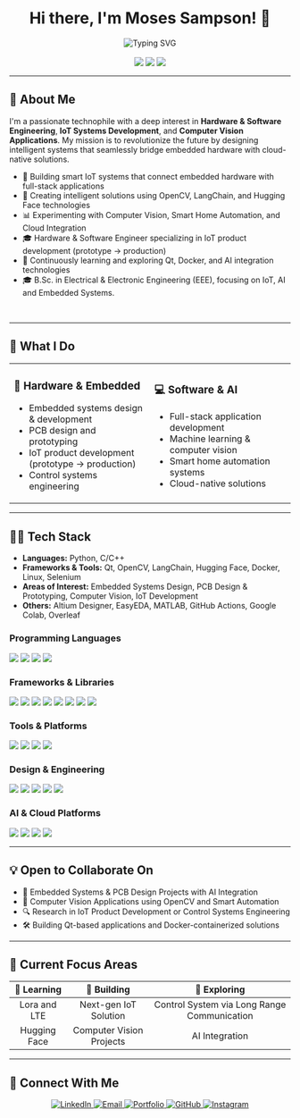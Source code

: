 <h1 align="center">Hi there, I'm Moses Sampson! 👋</h1>

<div align="center">

  <img src="https://readme-typing-svg.herokuapp.com?font=Fira+Code&size=22&duration=3000&pause=1000&color=58A6FF&center=true&vCenter=true&width=500&lines=Embedded+Software+Engineer;IoT+Systems+Developer;AI+%26+Computer+Vision+Enthusiast;Full-Stack+Solution+Architect" alt="Typing SVG" />
</div>


<br>

<div align="center">
  <img src="https://img.shields.io/badge/💡-Innovation%20Driven-brightgreen?style=for-the-badge&labelColor=1a1a1a&color=00d4aa" />
  <img src="https://img.shields.io/badge/🚀-Always%20Learning-blue?style=for-the-badge&labelColor=1a1a1a&color=58a6ff" />
  <img src="https://img.shields.io/badge/🔧-Problem%20Solver-orange?style=for-the-badge&labelColor=1a1a1a&color=ff7b00" />
</div>

---

## 🧠 About Me

I'm a passionate technophile with a deep interest in **Hardware & Software Engineering**, **IoT Systems Development**, and **Computer Vision Applications**. My mission is to revolutionize the future by designing intelligent systems that seamlessly bridge embedded hardware with cloud-native solutions.

* 🤖 Building smart IoT systems that connect embedded hardware with full-stack applications
* 🧠 Creating intelligent solutions using OpenCV, LangChain, and Hugging Face technologies
* 📊 Experimenting with Computer Vision, Smart Home Automation, and Cloud Integration
* 🎓 Hardware & Software Engineer specializing in IoT product development (prototype → production)
* 🧪 Continuously learning and exploring Qt, Docker, and AI integration technologies
* 🎓 B.Sc. in Electrical & Electronic Engineering (EEE), focusing on IoT, AI and Embedded Systems.
<br>


---

## 🚀 What I Do

<table>
<tr>
<td width="50%">

### 🔧 **Hardware & Embedded**
- Embedded systems design & development
- PCB design and prototyping
- IoT product development (prototype → production)
- Control systems engineering

</td>
<td width="50%">

### 💻 **Software & AI**
- Full-stack application development
- Machine learning & computer vision
- Smart home automation systems
- Cloud-native solutions

</td>
</tr>
</table>

---

## 👨‍💻 Tech Stack

* **Languages:** Python, C/C++
* **Frameworks & Tools:** Qt, OpenCV, LangChain, Hugging Face, Docker, Linux, Selenium
* **Areas of Interest:** Embedded Systems Design, PCB Design & Prototyping, Computer Vision, IoT Development
* **Others:** Altium Designer, EasyEDA, MATLAB, GitHub Actions, Google Colab, Overleaf

### **Programming Languages**
<div align="left">
  <img src="https://img.shields.io/badge/Python-3776AB?style=for-the-badge&logo=python&logoColor=white&border_radius=10" />
  <img src="https://img.shields.io/badge/C-00599C?style=for-the-badge&logo=c&logoColor=white" />
  <img src="https://img.shields.io/badge/C++-00599C?style=for-the-badge&logo=cplusplus&logoColor=white" />
<img src="https://img.shields.io/badge/PostgreSQL-316192?style=for-the-badge&logo=postgresql&logoColor=white" />

</div>

### **Frameworks & Libraries**
<div align="left">
  <img src="https://img.shields.io/badge/Arduino-00979D?style=for-the-badge&logo=arduino&logoColor=white" />
  <img src="https://img.shields.io/badge/ESP--IDF-E7352C?style=for-the-badge&logo=espressif&logoColor=white" />
  <img src="https://img.shields.io/badge/Qt-41CD52?style=for-the-badge&logo=qt&logoColor=white" />
  <img src="https://img.shields.io/badge/OpenCV-27338e?style=for-the-badge&logo=OpenCV&logoColor=white" />
  <img src="https://img.shields.io/badge/🤗_Hugging_Face-FFD21E?style=for-the-badge&logoColor=black" />
  <img src="https://img.shields.io/badge/LangChain-3a7114?style=for-the-badge&logo=langchain&logoColor=white" />
  <img src="https://img.shields.io/badge/Django-092E20?style=for-the-badge&logo=django&logoColor=white" />
  <img src="https://img.shields.io/badge/ROS-22314E?style=for-the-badge&logo=ros&logoColor=white" />
</div>

### **Tools & Platforms**
<div align="left">
  <img src="https://img.shields.io/badge/Docker-2CA5E0?style=for-the-badge&logo=docker&logoColor=white" />
  <img src="https://img.shields.io/badge/Linux-FCC624?style=for-the-badge&logo=linux&logoColor=black" />
  <img src="https://img.shields.io/badge/Ubuntu-E95420?style=for-the-badge&logo=ubuntu&logoColor=white" />
  <img src="https://img.shields.io/badge/Git-F05032?style=for-the-badge&logo=git&logoColor=white" />
</div>

### **Design & Engineering**
<div align="left">
  <img src="https://img.shields.io/badge/Altium_Designer-A5915F?style=for-the-badge&logo=altium-designer&logoColor=white" />
  <img src="https://img.shields.io/badge/EasyEDA-0066CC?style=for-the-badge&logoColor=white" />
  <img src="https://img.shields.io/badge/MATLAB-de7521?style=for-the-badge&logo=mathworks&logoColor=white" />
  <img src="https://img.shields.io/badge/Overleaf-47A141?style=for-the-badge&logo=Overleaf&logoColor=white" />
  <img src="https://img.shields.io/badge/Canva-00C4CC?style=for-the-badge&logo=Canva&logoColor=white" />
</div>

### **AI & Cloud Platforms**
<div align="left">
  <img src="https://img.shields.io/badge/Google_Colab-F9AB00?style=for-the-badge&logo=google-colab&logoColor=white" />
  <img src="https://img.shields.io/badge/Claude-de7521?style=for-the-badge&logoColor=white" />
  <img src="https://img.shields.io/badge/ChatGPT-74aa9c?style=for-the-badge&logo=openai&logoColor=white" />
  <img src="https://img.shields.io/badge/DeepSeek-3279cd?style=for-the-badge&logoColor=white" />
</div>

---

## 💡 Open to Collaborate On

* 🔧 Embedded Systems & PCB Design Projects with AI Integration
* 🧠 Computer Vision Applications using OpenCV and Smart Automation
* 🔍 Research in IoT Product Development or Control Systems Engineering  
* 🛠️ Building Qt-based applications and Docker-containerized solutions

---

## 🌱 Current Focus Areas

<div align="center">

| 🎯 **Learning** | 🚧 **Building** | 🔬 **Exploring** |
|:---:|:---:|:---:|
| Lora and LTE | Next-gen IoT Solution    | Control System via Long Range Communication |
| Hugging Face | Computer Vision Projects | AI Integration |

</div>

---

## 🔗 Connect With Me

<div align="center">
  <a href="https://www.linkedin.com/in/moses-sampson-1362a61a1/" target="_blank">
    <img src="https://img.shields.io/badge/LinkedIn-0077B5?style=for-the-badge&logo=linkedin&logoColor=white&border_radius=10" alt="LinkedIn" />
  </a>
  <a href="mailto:mosessampson16@gmail.com">
    <img src="https://img.shields.io/badge/Email-D14836?style=for-the-badge&logo=gmail&logoColor=white&border_radius=10" alt="Email" />
  </a>
  <a href="YOUR_PORTFOLIO_LINK" target="_blank">
    <img src="https://img.shields.io/badge/Portfolio-000000?style=for-the-badge&logo=About.me&logoColor=white&border_radius=10" alt="Portfolio" />
  </a>
  <a href="https://github.com/Mozetoo" target="_blank">
    <img src="https://img.shields.io/badge/GitHub-100000?style=for-the-badge&logo=github&logoColor=white&border_radius=10" alt="GitHub" />
  </a>
  <a href="YOUR_INSTAGRAM_LINK" target="_blank">
    <img src="https://img.shields.io/badge/Instagram-E4405F?style=for-the-badge&logo=instagram&logoColor=white&border_radius=10" alt="Instagram" />
  </a>
</div>

